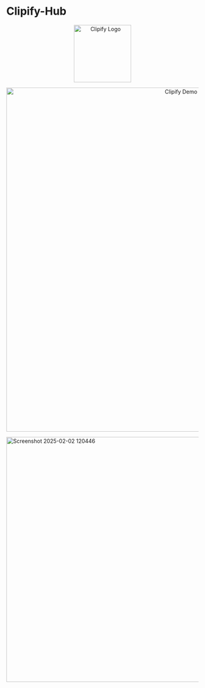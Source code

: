 # Clipify-Hub
<p align="center"> <img src="https://github.com/user-attachments/assets/876170d2-523c-4045-b4c9-67ac957e46c1" alt="Clipify Logo" width="150"> </p>
<p align="center"> <img src="https://github.com/user-attachments/assets/6f6e1b3b-e9b2-49dd-94fa-b0fdd9967ed5" alt="Clipify Demo" width="900"> </p>
<img width="641" alt="Screenshot 2025-02-02 120446" src="https://github.com/user-attachments/assets/61330e2d-f212-4849-9941-ea2163bddbc9" />
